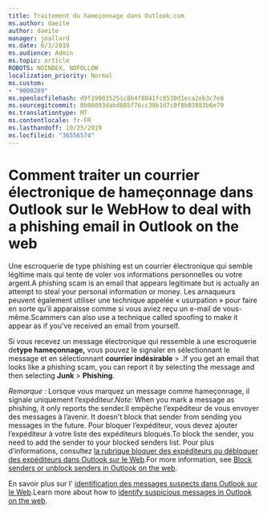 ```yaml
---
title: Traitement du hameçonnage dans Outlook.com
ms.author: daeite
author: daeite
manager: joallard
ms.date: 6/3/2019
ms.audience: Admin
ms.topic: article
ROBOTS: NOINDEX, NOFOLLOW
localization_priority: Normal
ms.custom:
- "9000289"
ms.openlocfilehash: d9f199035251c8b4f8041fc8530d1eca2eb3c7e8
ms.sourcegitcommit: 0b06093dabd685f76cc39b1d7c0f8b03883b6e79
ms.translationtype: MT
ms.contentlocale: fr-FR
ms.lasthandoff: 10/25/2019
ms.locfileid: "36556574"
---
```

# <a name="how-to-deal-with-a-phishing-email-in-outlook-on-the-web"></a><span data-ttu-id="3c059-102">Comment traiter un courrier électronique de hameçonnage dans Outlook sur le Web</span><span class="sxs-lookup"><span data-stu-id="3c059-102">How to deal with a phishing email in Outlook on the web</span></span>

<span data-ttu-id="3c059-103">Une escroquerie de type phishing est un courrier électronique qui semble légitime mais qui tente de voler vos informations personnelles ou votre argent.</span><span class="sxs-lookup"><span data-stu-id="3c059-103">A phishing scam is an email that appears legitimate but is actually an attempt to steal your personal information or money.</span></span> <span data-ttu-id="3c059-104">Les arnaqueurs peuvent également utiliser une technique appelée « usurpation » pour faire en sorte qu’il apparaisse comme si vous aviez reçu un e-mail de vous-même.</span><span class="sxs-lookup"><span data-stu-id="3c059-104">Scammers can also use a technique called spoofing to make it appear as if you've received an email from yourself.</span></span>

<span data-ttu-id="3c059-105">Si vous recevez un message électronique qui ressemble à une escroquerie de**type hameçonnage,** vous pouvez le signaler en sélectionnant le message et en sélectionnant **courrier indésirable** > .</span><span class="sxs-lookup"><span data-stu-id="3c059-105">If you get an email that looks like a phishing scam, you can report it by selecting the message and then selecting **Junk** > **Phishing**.</span></span>

<span data-ttu-id="3c059-106">*Remarque :* Lorsque vous marquez un message comme hameçonnage, il signale uniquement l’expéditeur.</span><span class="sxs-lookup"><span data-stu-id="3c059-106">*Note:* When you mark a message as phishing, it only reports the sender.</span></span><span data-ttu-id="3c059-107">Il empêche l’expéditeur de vous envoyer des messages à l’avenir.</span><span class="sxs-lookup"><span data-stu-id="3c059-107"> It doesn't block that sender from sending you messages in the future.</span></span> <span data-ttu-id="3c059-108">Pour bloquer l’expéditeur, vous devez ajouter l’expéditeur à votre liste des expéditeurs bloqués.</span><span class="sxs-lookup"><span data-stu-id="3c059-108">To block the sender, you need to add the sender to your blocked senders list.</span></span> <span data-ttu-id="3c059-109">Pour plus d’informations, consultez [la rubrique bloquer des expéditeurs ou débloquer des expéditeurs dans Outlook sur le Web](https://support.office.com/article/9bf812d4-6995-4d19-901a-76d6e26939b0).</span><span class="sxs-lookup"><span data-stu-id="3c059-109">For more information, see [Block senders or unblock senders in Outlook on the web](https://support.office.com/article/9bf812d4-6995-4d19-901a-76d6e26939b0).</span></span>

<span data-ttu-id="3c059-110">En savoir plus sur l' [identification des messages suspects dans Outlook sur le Web](https://support.office.com/article/3d44102b-6ce3-4f7c-a359-b623bec82206).</span><span class="sxs-lookup"><span data-stu-id="3c059-110">Learn more about how to [identify suspicious messages in Outlook on the web](https://support.office.com/article/3d44102b-6ce3-4f7c-a359-b623bec82206).</span></span>